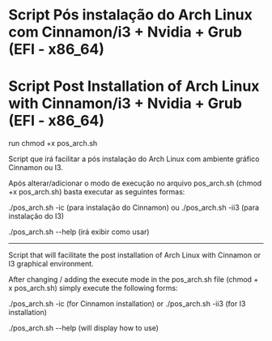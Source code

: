 # Script Pós instalação do Arch Linux com Cinnamon/i3 + Nvidia + Grub (EFI - x86_64)
# Script Post Installation of Arch Linux with Cinnamon/i3 + Nvidia + Grub (EFI - x86_64)

run chmod +x pos_arch.sh

Script que irá facilitar a pós instalação do Arch Linux com ambiente gráfico Cinnamon ou I3.

Após alterar/adicionar o modo de execução no arquivo pos_arch.sh (chmod +x pos_arch.sh) basta executar as seguintes formas:

./pos_arch.sh -ic (para instalação do Cinnamon)
ou
./pos_arch.sh -ii3 (para instalação do I3)

./pos_arch.sh --help (irá exibir como usar)

-----------------------------------------------------------------------------------------------------

Script that will facilitate the post installation of Arch Linux with Cinnamon or I3 graphical environment.

After changing / adding the execute mode in the pos_arch.sh file (chmod + x pos_arch.sh) simply execute the following forms:

./pos_arch.sh -ic (for Cinnamon installation)
or
./pos_arch.sh -ii3 (for I3 installation)

./pos_arch.sh --help (will display how to use)
